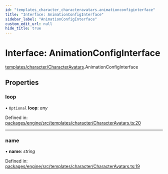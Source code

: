 ```yaml
---
id: "templates_character_characteravatars.animationconfiginterface"
title: "Interface: AnimationConfigInterface"
sidebar_label: "AnimationConfigInterface"
custom_edit_url: null
hide_title: true
---
```


# Interface: AnimationConfigInterface

[templates/character/CharacterAvatars](../modules/templates_character_characteravatars.md).AnimationConfigInterface

## Properties

### loop

• `Optional` **loop**: *any*

Defined in: [packages/engine/src/templates/character/CharacterAvatars.ts:20](https://github.com/xr3ngine/xr3ngine/blob/716a06460/packages/engine/src/templates/character/CharacterAvatars.ts#L20)

___

### name

• **name**: *string*

Defined in: [packages/engine/src/templates/character/CharacterAvatars.ts:19](https://github.com/xr3ngine/xr3ngine/blob/716a06460/packages/engine/src/templates/character/CharacterAvatars.ts#L19)

